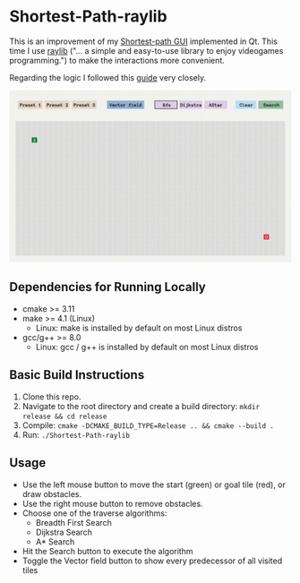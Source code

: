 # Shortest-Path-raylib

This is an improvement of my [Shortest-path GUI](https://github.com/einheitsviktor/Shortest-Path) implemented in Qt.
This time I use [raylib](https://www.raylib.com/) ("... a simple and easy-to-use library to enjoy videogames programming.") to make the interactions more convenient.

Regarding the logic I followed this [guide](https://www.redblobgames.com/pathfinding/a-star/introduction.html) very closely.

![Demo](https://github.com/einheitsviktor/Shortest-Path-raylib/blob/main/Demo.gif)

## Dependencies for Running Locally
* cmake >= 3.11
* make >= 4.1 (Linux)
  * Linux: make is installed by default on most Linux distros
* gcc/g++ >= 8.0
  * Linux: gcc / g++ is installed by default on most Linux distros

## Basic Build Instructions

1. Clone this repo.
2. Navigate to the root directory and create a build directory: `mkdir release && cd release`
3. Compile: `cmake -DCMAKE_BUILD_TYPE=Release .. && cmake --build .`
4. Run: `./Shortest-Path-raylib`

## Usage
- Use the left mouse button to move the start (green) or goal tile (red), or draw obstacles.
- Use the right mouse button to remove obstacles.
- Choose one of the traverse algorithms:
    - Breadth First Search
    - Dijkstra Search
    - A* Search
- Hit the Search button to execute the algorithm
- Toggle the Vector field button to show every predecessor of all visited tiles
